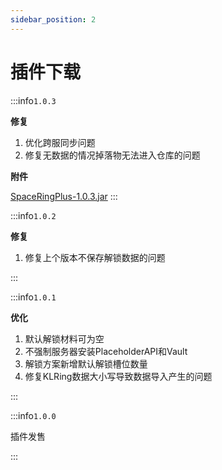 ```yaml
---
sidebar_position: 2
---
```


# 插件下载

:::info`1.0.3`

**修复**

1. 优化跨服同步问题
2. 修复无数据的情况掉落物无法进入仓库的问题

**附件**

[SpaceRingPlus-1.0.3.jar](https://www.goodmc.cn/plugin/SpaceRingPlus/SpaceRingPlus-1.0.3.jar)
:::

:::info`1.0.2`

**修复**

1. 修复上个版本不保存解锁数据的问题

:::

:::info`1.0.1`

**优化**

1. 默认解锁材料可为空
2. 不强制服务器安装PlaceholderAPI和Vault
3. 解锁方案新增默认解锁槽位数量
4. 修复KLRing数据大小写导致数据导入产生的问题

:::

:::info`1.0.0`

插件发售

:::
